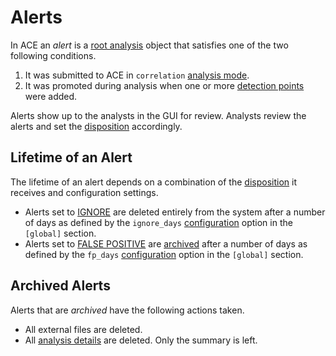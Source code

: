 # Alerts

In ACE an *alert* is a [root analysis](root_analysis.md) object that satisfies one of the two following conditions.

1. It was submitted to ACE in `correlation` [analysis mode](analysis_modes.md).
2. It was promoted during analysis when one or more [detection points](detection_points.md) were added.

Alerts show up to the analysts in the GUI for review. Analysts review the alerts and set the [disposition](disposition.md) accordingly.

## Lifetime of an Alert

The lifetime of an alert depends on a combination of the [disposition](disposition.md) it receives and configuration settings.

- Alerts set to [IGNORE](../user/disposition.md#ignore) are deleted entirely from the system after a number of days as defined by the `ignore_days` [configuration](configuration.md) option in the `[global]` section.
- Alerts set to [FALSE POSITIVE](../user/disposition.md#false-positive) are [archived](#archived-alerts) after a number of days as defined by the `fp_days` [configuration](configuration.md) option in the `[global]` section.

## Archived Alerts

Alerts that are *archived* have the following actions taken.

- All external files are deleted.
- All [analysis details](alert_data.md#analysis-data-json) are deleted. Only the summary is left.
